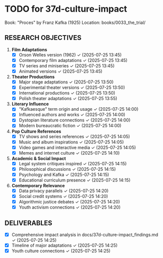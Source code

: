 # TODO for 37d-culture-impact

Book: "Proces" by Franz Kafka (1925)
Location: books/0033_the_trial/

## RESEARCH OBJECTIVES

1. **Film Adaptations**
   - [x] Orson Welles version (1962) ✓ (2025-07-25 13:45)
   - [x] Contemporary film adaptations ✓ (2025-07-25 13:45)
   - [x] TV series and miniseries ✓ (2025-07-25 13:45)
   - [x] Animated versions ✓ (2025-07-25 13:45)

2. **Theater Productions**
   - [x] Major stage adaptations ✓ (2025-07-25 13:50)
   - [x] Experimental theater versions ✓ (2025-07-25 13:50)
   - [x] International productions ✓ (2025-07-25 13:50)
   - [x] Polish theater adaptations ✓ (2025-07-25 13:55)

3. **Literary Influence**
   - [x] "Kafkaesque" term origin and usage ✓ (2025-07-25 14:00)
   - [x] Influenced authors and works ✓ (2025-07-25 14:00)
   - [x] Dystopian literature connections ✓ (2025-07-25 14:00)
   - [x] Modern bureaucratic fiction ✓ (2025-07-25 14:00)

4. **Pop Culture References**
   - [x] TV shows and series references ✓ (2025-07-25 14:05)
   - [x] Music and album inspirations ✓ (2025-07-25 14:05)
   - [x] Video games and interactive media ✓ (2025-07-25 14:05)
   - [x] Memes and internet culture ✓ (2025-07-25 14:10)

5. **Academic & Social Impact**
   - [x] Legal system critiques inspired ✓ (2025-07-25 14:15)
   - [x] Philosophical discussions ✓ (2025-07-25 14:15)
   - [x] Psychology and Kafka ✓ (2025-07-25 14:15)
   - [x] Educational curriculum presence ✓ (2025-07-25 14:15)

6. **Contemporary Relevance**
   - [x] Data privacy parallels ✓ (2025-07-25 14:20)
   - [x] Social credit systems ✓ (2025-07-25 14:20)
   - [x] Algorithmic justice debates ✓ (2025-07-25 14:20)
   - [x] Youth activism connections ✓ (2025-07-25 14:20)

## DELIVERABLES
- [x] Comprehensive impact analysis in docs/37d-culture-impact_findings.md ✓ (2025-07-25 14:25)
- [x] Timeline of major adaptations ✓ (2025-07-25 14:25)
- [x] Youth culture connections ✓ (2025-07-25 14:25)